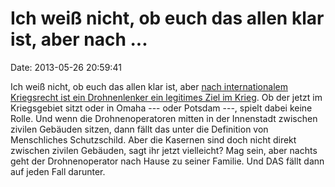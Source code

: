 Ich weiß nicht, ob euch das allen klar ist, aber nach \...
==========================================================

Date: 2013-05-26 20:59:41

Ich weiß nicht, ob euch das allen klar ist, aber [nach internationalem
Kriegsrecht ist ein Drohnenlenker ein legitimes Ziel im
Krieg](http://www.theatlantic.com/international/archive/2013/03/drone-operators-soldiers-or-civilans/274447/).
Ob der jetzt im Kriegsgebiet sitzt oder in Omaha --- oder Potsdam ---,
spielt dabei keine Rolle. Und wenn die Drohnenoperatoren mitten in der
Innenstadt zwischen zivilen Gebäuden sitzen, dann fällt das unter die
Definition von Menschliches Schutzschild. Aber die Kasernen sind doch
nicht direkt zwischen zivilen Gebäuden, sagt ihr jetzt vielleicht? Mag
sein, aber nachts geht der Drohnenoperator nach Hause zu seiner Familie.
Und DAS fällt dann auf jeden Fall darunter.
